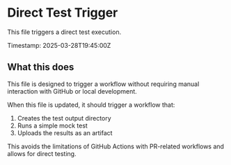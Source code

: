 # Direct Test Trigger

This file triggers a direct test execution.

Timestamp: 2025-03-28T19:45:00Z

## What this does

This file is designed to trigger a workflow without requiring manual interaction with GitHub or local development.

When this file is updated, it should trigger a workflow that:
1. Creates the test output directory
2. Runs a simple mock test
3. Uploads the results as an artifact

This avoids the limitations of GitHub Actions with PR-related workflows and allows for direct testing.